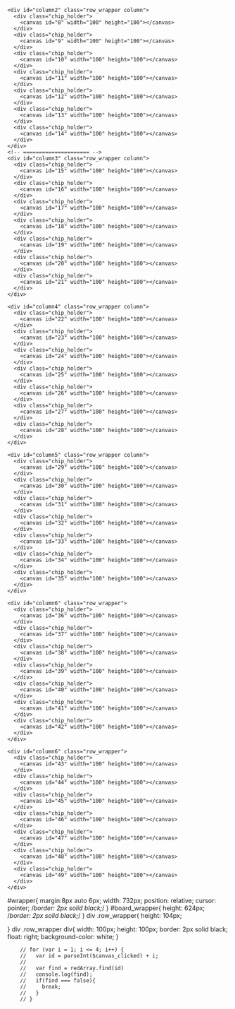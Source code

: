 <div id="wrapper">
  <div id="board_wrapper">
    <div id="column1" class="row_wrapper column">
      <div class="chip_holder">
        <canvas id="1" width="100" height="100"></canvas>
      </div>
      <div class="chip_holder">
        <canvas id="2" width="100" height="100"></canvas>
      </div>
      <div class="chip_holder">
        <canvas id="3" width="100" height="100"></canvas>
      </div>
      <div class="chip_holder">
        <canvas id="4" width="100" height="100"></canvas>
      </div>
      <div class="chip_holder">
        <canvas id="5" width="100" height="100"></canvas>
      </div>
      <div class="chip_holder">
        <canvas id="6" width="100" height="100"></canvas>
      </div>
      <div class="chip_holder">
        <canvas id="7" width="100" height="100"></canvas>
      </div>
    </div>
    <!--=======================================================  -->


    <div id="column2" class="row_wrapper column">
      <div class="chip_holder">
        <canvas id="8" width="100" height="100"></canvas>
      </div>
      <div class="chip_holder">
        <canvas id="9" width="100" height="100"></canvas>
      </div>
      <div class="chip_holder">
        <canvas id="10" width="100" height="100"></canvas>
      </div>
      <div class="chip_holder">
        <canvas id="11" width="100" height="100"></canvas>
      </div>
      <div class="chip_holder">
        <canvas id="12" width="100" height="100"></canvas>
      </div>
      <div class="chip_holder">
        <canvas id="13" width="100" height="100"></canvas>
      </div>
      <div class="chip_holder">
        <canvas id="14" width="100" height="100"></canvas>
      </div>
    </div>
    <!-- ===================== -->
    <div id="column3" class="row_wrapper column">
      <div class="chip_holder">
        <canvas id="15" width="100" height="100"></canvas>
      </div>
      <div class="chip_holder">
        <canvas id="16" width="100" height="100"></canvas>
      </div>
      <div class="chip_holder">
        <canvas id="17" width="100" height="100"></canvas>
      </div>
      <div class="chip_holder">
        <canvas id="18" width="100" height="100"></canvas>
      </div>
      <div class="chip_holder">
        <canvas id="19" width="100" height="100"></canvas>
      </div>
      <div class="chip_holder">
        <canvas id="20" width="100" height="100"></canvas>
      </div>
      <div class="chip_holder">
        <canvas id="21" width="100" height="100"></canvas>
      </div>
    </div>
<!--================================  -->
    <div id="column4" class="row_wrapper column">
      <div class="chip_holder">
        <canvas id="22" width="100" height="100"></canvas>
      </div>
      <div class="chip_holder">
        <canvas id="23" width="100" height="100"></canvas>
      </div>
      <div class="chip_holder">
        <canvas id="24" width="100" height="100"></canvas>
      </div>
      <div class="chip_holder">
        <canvas id="25" width="100" height="100"></canvas>
      </div>
      <div class="chip_holder">
        <canvas id="26" width="100" height="100"></canvas>
      </div>
      <div class="chip_holder">
        <canvas id="27" width="100" height="100"></canvas>
      </div>
      <div class="chip_holder">
        <canvas id="28" width="100" height="100"></canvas>
      </div>
    </div>
<!--================================  -->
    <div id="column5" class="row_wrapper column">
      <div class="chip_holder">
        <canvas id="29" width="100" height="100"></canvas>
      </div>
      <div class="chip_holder">
        <canvas id="30" width="100" height="100"></canvas>
      </div>
      <div class="chip_holder">
        <canvas id="31" width="100" height="100"></canvas>
      </div>
      <div class="chip_holder">
        <canvas id="32" width="100" height="100"></canvas>
      </div>
      <div class="chip_holder">
        <canvas id="33" width="100" height="100"></canvas>
      </div>
      <div class="chip_holder">
        <canvas id="34" width="100" height="100"></canvas>
      </div>
      <div class="chip_holder">
        <canvas id="35" width="100" height="100"></canvas>
      </div>
    </div>
<!--==============================  -->
    <div id="column6" class="row_wrapper">
      <div class="chip_holder">
        <canvas id="36" width="100" height="100"></canvas>
      </div>
      <div class="chip_holder">
        <canvas id="37" width="100" height="100"></canvas>
      </div>
      <div class="chip_holder">
        <canvas id="38" width="100" height="100"></canvas>
      </div>
      <div class="chip_holder">
        <canvas id="39" width="100" height="100"></canvas>
      </div>
      <div class="chip_holder">
        <canvas id="40" width="100" height="100"></canvas>
      </div>
      <div class="chip_holder">
        <canvas id="41" width="100" height="100"></canvas>
      </div>
      <div class="chip_holder">
        <canvas id="42" width="100" height="100"></canvas>
      </div>
    </div>
<!-- ============================ -->
    <div id="column6" class="row_wrapper">
      <div class="chip_holder">
        <canvas id="43" width="100" height="100"></canvas>
      </div>
      <div class="chip_holder">
        <canvas id="44" width="100" height="100"></canvas>
      </div>
      <div class="chip_holder">
        <canvas id="45" width="100" height="100"></canvas>
      </div>
      <div class="chip_holder">
        <canvas id="46" width="100" height="100"></canvas>
      </div>
      <div class="chip_holder">
        <canvas id="47" width="100" height="100"></canvas>
      </div>
      <div class="chip_holder">
        <canvas id="48" width="100" height="100"></canvas>
      </div>
      <div class="chip_holder">
        <canvas id="49" width="100" height="100"></canvas>
      </div>
    </div>
  </div>

</div>




#wrapper{
  margin:8px auto 6px;
  width: 732px;
  position: relative;
  cursor: pointer;
  /*border: 2px solid black;*/
}
#board_wrapper{
  height: 624px;
  /*border: 2px solid black;*/
}
div .row_wrapper{
  height: 104px;

}
div .row_wrapper div{
  width: 100px;
  height: 100px;
  border: 2px solid black;
  float: right;
  background-color: white;
}




        // for (var i = 1; i <= 4; i++) {
        //   var id = parseInt($canvas_clicked) + i;
        //
        //   var find = redArray.find(id)
        //   console.log(find);
        //   if(find === false){
        //     break;
        //   }
        // }
